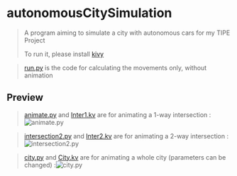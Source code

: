 
# autonomousCitySimulation

>A program aiming to simulate a city with autonomous cars for my TIPE Project
>
>To run it, please install [kivy](https://kivy.org/doc/stable/installation/installation-windows.html#install-win-dist)

>[run.py](/run.py) is the code for calculating the movements only, without animation
## Preview
>[animate.py](/animate.py) and [Inter1.kv](Inter1.kv) are for animating a 1-way intersection :![animate.py](https://drive.google.com/uc?export=download&id=1wLPizxkQJ0gz9K9jkGvfTWhQm_mnCB-7)

>[intersection2.py](/Inter2/intersection2.py) and [Inter2.kv](/Inter2/Inter2.kv) are for animating a 2-way intersection :![intersection2.py](https://drive.google.com/uc?export=download&id=11hRVlAN6HFuu5ccudjl57pVKFXp3f7PK)

>[city.py](/city/city.py) and [City.kv](/city/City.kv) are for animating a whole city (parameters can be changed) :![city.py](https://drive.google.com/uc?export=download&id=1jmpYGQ5glKlYOrSs7N_JEhr-hZUzUjuY)
